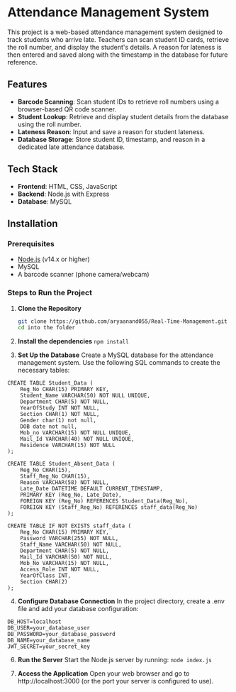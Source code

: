 # Attendance Management System

This project is a web-based attendance management system designed to track students who arrive late. Teachers can scan student ID cards, retrieve the roll number, and display the student's details. A reason for lateness is then entered and saved along with the timestamp in the database for future reference.

## Features

- **Barcode Scanning**: Scan student IDs to retrieve roll numbers using a browser-based QR code scanner.
- **Student Lookup**: Retrieve and display student details from the database using the roll number.
- **Lateness Reason**: Input and save a reason for student lateness.
- **Database Storage**: Store student ID, timestamp, and reason in a dedicated late attendance database.

## Tech Stack

- **Frontend**: HTML, CSS, JavaScript
- **Backend**: Node.js with Express
- **Database**: MySQL 

## Installation

### Prerequisites

- [Node.js](https://nodejs.org/) (v14.x or higher)
- MySQL
- A barcode scanner (phone camera/webcam)

### Steps to Run the Project

1. **Clone the Repository**
   ```bash
   git clone https://github.com/aryaanand055/Real-Time-Management.git
   cd into the folder
2. **Install the dependencies**
```npm install```

3. **Set Up the Database**
Create a MySQL database for the attendance management system. Use the following SQL commands to create the necessary tables:
```
CREATE TABLE Student_Data (
    Reg_No CHAR(15) PRIMARY KEY,
    Student_Name VARCHAR(50) NOT NULL UNIQUE,
    Department CHAR(5) NOT NULL,
    YearOfStudy INT NOT NULL,
    Section CHAR(1) NOT NULL,
    Gender char(1) not null,
    DOB date not null,
    Mob_no VARCHAR(15) NOT NULL UNIQUE,
    Mail_Id VARCHAR(40) NOT NULL UNIQUE,
    Residence VARCHAR(15) NOT NULL
);

CREATE TABLE Student_Absent_Data (
    Reg_No CHAR(15),
    Staff_Reg_No CHAR(15),
    Reason VARCHAR(58) NOT NULL,
    Late_Date DATETIME DEFAULT CURRENT_TIMESTAMP,
    PRIMARY KEY (Reg_No, Late_Date),
    FOREIGN KEY (Reg_No) REFERENCES Student_Data(Reg_No),
    FOREIGN KEY (Staff_Reg_No) REFERENCES staff_data(Reg_No)
);

CREATE TABLE IF NOT EXISTS staff_data (
    Reg_No CHAR(15) PRIMARY KEY,
    Password VARCHAR(255) NOT NULL,
    Staff_Name VARCHAR(50) NOT NULL,
    Department CHAR(5) NOT NULL,
    Mail_Id VARCHAR(50) NOT NULL,
    Mob_No VARCHAR(15) NOT NULL,
    Access_Role INT NOT NULL,
    YearOfClass INT,
    Section CHAR(2)
);
```

4. **Configure Database Connection** 
In the project directory, create a .env file and add your database configuration:
```
DB_HOST=localhost
DB_USER=your_database_user
DB_PASSWORD=your_database_password
DB_NAME=your_database_name
JWT_SECRET=your_secret_key
```

6. **Run the Server** Start the Node.js server by running:
```node index.js```

7. **Access the Application**
Open your web browser and go to http://localhost:3000 (or the port your server is configured to use).
